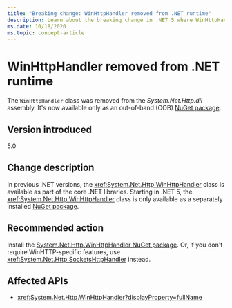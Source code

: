 ```yaml
---
title: "Breaking change: WinHttpHandler removed from .NET runtime"
description: Learn about the breaking change in .NET 5 where WinHttpHandler was removed from the .NET runtime.
ms.date: 10/18/2020
ms.topic: concept-article
---
```

# WinHttpHandler removed from .NET runtime

The `WinHttpHandler` class was removed from the *System.Net.Http.dll* assembly. It's now available only as an out-of-band (OOB) [NuGet package](https://www.nuget.org/packages/System.Net.Http.WinHttpHandler/).

## Version introduced

5.0

## Change description

In previous .NET versions, the <xref:System.Net.Http.WinHttpHandler> class is available as part of the core .NET libraries. Starting in .NET 5, the <xref:System.Net.Http.WinHttpHandler> class is only available as a separately installed [NuGet package](https://www.nuget.org/packages/System.Net.Http.WinHttpHandler/).

## Recommended action

Install the [System.Net.Http.WinHttpHandler NuGet package](https://www.nuget.org/packages/System.Net.Http.WinHttpHandler/). Or, if you don't require WinHTTP-specific features, use <xref:System.Net.Http.SocketsHttpHandler> instead.

## Affected APIs

- <xref:System.Net.Http.WinHttpHandler?displayProperty=fullName>

<!--

### Affected APIs

- `T:System.Net.Http.WinHttpHandler`

### Category

Networking

-->
